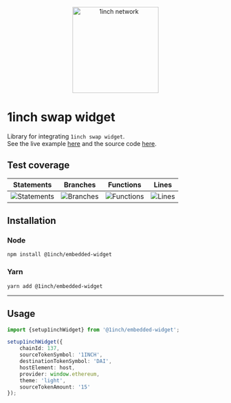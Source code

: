 <p align="center">
  <img src="https://app.1inch.io/assets/images/logo.svg" width="200" alt="1inch network" />
</p>

# 1inch swap widget

Library for integrating `1inch swap widget`.  
See the live example [here](https://1inch.github.io/embedded-widget/) and the source code [here](./docs).

## Test coverage

| Statements                  | Branches                | Functions                 | Lines             |
| --------------------------- | ----------------------- | ------------------------- | ----------------- |
| ![Statements](https://img.shields.io/badge/statements-90.98%25-brightgreen.svg?style=flat) | ![Branches](https://img.shields.io/badge/branches-64.7%25-red.svg?style=flat) | ![Functions](https://img.shields.io/badge/functions-85.71%25-yellow.svg?style=flat) | ![Lines](https://img.shields.io/badge/lines-90.98%25-brightgreen.svg?style=flat) |

## Installation

### Node

```
npm install @1inch/embedded-widget
```

### Yarn

```
yarn add @1inch/embedded-widget
```

---

## Usage
```typescript
import {setup1inchWidget} from '@1inch/embedded-widget';

setup1inchWidget({
    chainId: 137,
    sourceTokenSymbol: '1INCH',
    destinationTokenSymbol: 'DAI',
    hostElement: host,
    provider: window.ethereum,
    theme: 'light',
    sourceTokenAmount: '15'
});
```
